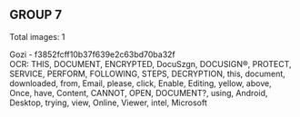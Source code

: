 ## GROUP 7
Total images: 1  

Gozi - f3852fcff10b37f639e2c63bd70ba32f  
OCR: THIS, DOCUMENT, ENCRYPTED, DocuSzgn, DOCUSIGN®, PROTECT, SERVICE, PERFORM, FOLLOWING, STEPS, DECRYPTION, this, document, downloaded, from, Email, please, click, Enable, Editing, yellow, above, Once, have, Content, CANNOT, OPEN, DOCUMENT?, using, Android, Desktop, trying, view, Online, Viewer, intel, Microsoft  

